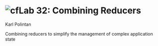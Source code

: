 ![cf](http://i.imgur.com/7v5ASc8.png)Lab 32: Combining Reducers
===
Karl Polintan

Combining reducers to simplify the management of complex application state
